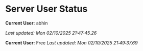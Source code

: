 # Server User Status

**Current User:** abhin

_Last updated: Mon 02/10/2025 21:47:45.26_
 
**Current User:** Free 
_Last updated: Mon 02/10/2025 21:49:37.69_ 
